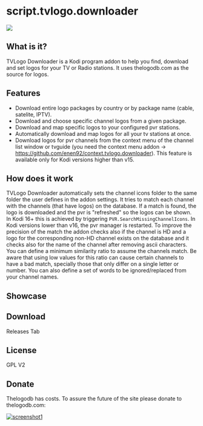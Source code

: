 # script.tvlogo.downloader

![](http://s27.postimg.org/v17g2o0oz/icon.png)

What is it?
----------
TVLogo Downloader is a Kodi program addon to help you find, download and set logos for your TV or Radio stations. It uses thelogodb.com as the source for logos.

Features
----------
* Download entire logo packages by country or by package name (cable, satelite, IPTV).
* Download and choose specific channel logos from a given package.
* Download and map specific logos to your configured pvr stations.
* Automatically download and map logos for all your tv stations at once.
* Download logos for pvr channels from the context menu of the channel list window or tvguide (you need the context menu addon -> https://github.com/enen92/context.tvlogo.downloader). This feature is available only for Kodi versions higher than v15.

How does it work
----------
TVLogo Downloader automatically sets the channel icons folder to the same folder the user defines in the addon settings. It tries to match each channel with the channels (that have logos) on the database. If a match is found, the logo is downloaded and the pvr is "refreshed" so the logos can be shown.
In Kodi 16+ this is achieved by triggering `PVR.SearchMissingChannelIcons`. In Kodi versions lower than v16, the pvr manager is restarted.
To improve the precision of the match the addon checks also if the channel is HD and a logo for the corresponding non-HD channel exists on the database and it checks also for the name of the channel after removing ascii characters. You can define a minimum similarity ratio to assume the channels match. Be aware that using low values for this ratio can cause certain channels to have a bad match, specially those that only differ on a single letter or number.
You can also define a set of words to be ignored/replaced from your channel names.

Showcase
----------

Download
----------
Releases Tab

License
----------
GPL V2

Donate
----------
Thelogodb has costs. To assure the future of the site please donate to thelogodb.com:

[![screenshot1](http://www.thelogodb.com/images/icons/paypal.png)](https://www.paypal.com/cgi-bin/webscr?cmd=_s-xclick&hosted_button_id=ZYFYNBF3WFS94)


